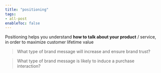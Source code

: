 ```yaml
---
title: "positioning"
tags:
- all-post
enableToc: false
---
```


Positioning helps you understand **how to talk about your product** / service, in order to maximize customer lifetime value

> What type of brand message will increase and ensure brand trust?

> What type of brand message is likely to induce a purchase interaction?